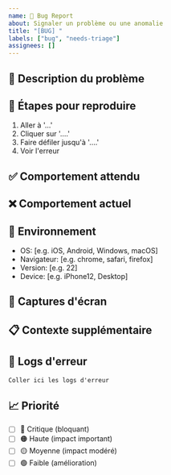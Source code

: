 ```yaml
---
name: 🐛 Bug Report
about: Signaler un problème ou une anomalie
title: "[BUG] "
labels: ["bug", "needs-triage"]
assignees: []
---
```


## 🐛 **Description du problème**
<!-- Description claire et concise du bug -->

## 🔄 **Étapes pour reproduire**
1. Aller à '...'
2. Cliquer sur '....'
3. Faire défiler jusqu'à '....'
4. Voir l'erreur

## ✅ **Comportement attendu**
<!-- Description de ce qui devrait se passer -->

## ❌ **Comportement actuel**
<!-- Description de ce qui se passe réellement -->

## 📱 **Environnement**
- OS: [e.g. iOS, Android, Windows, macOS]
- Navigateur: [e.g. chrome, safari, firefox]
- Version: [e.g. 22]
- Device: [e.g. iPhone12, Desktop]

## 📸 **Captures d'écran**
<!-- Si applicable, ajoutez des captures d'écran -->

## 📋 **Contexte supplémentaire**
<!-- Toute autre information pertinente -->

## 🔧 **Logs d'erreur**
```
Coller ici les logs d'erreur
```

## 📈 **Priorité**
- [ ] 🔴 Critique (bloquant)
- [ ] 🟠 Haute (impact important)  
- [ ] 🟡 Moyenne (impact modéré)
- [ ] 🟢 Faible (amélioration)
